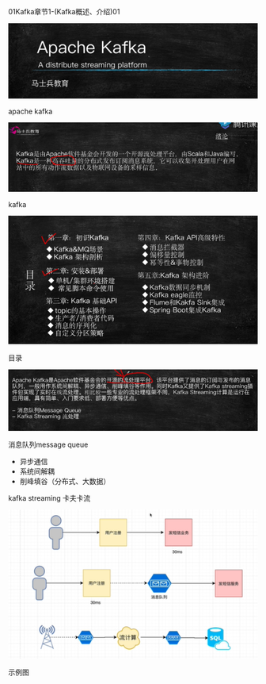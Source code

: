 01Kafka章节1-(Kafka概述、介绍)01



![image-20201220102619477](../image/image-20201220102619477.png)

apache kafka



![image-20201220102732531](../image/image-20201220102732531.png)

kafka



![image-20201220102920016](../image/image-20201220102920016.png)

目录



![image-20201220103105257](../image/image-20201220103105257.png)

消息队列message queue

* 异步通信
* 系统间解耦
* 削峰填谷（分布式、大数据）

kafka streaming 卡夫卡流

![image-20201220103212782](../image/image-20201220103212782.png)

示例图



